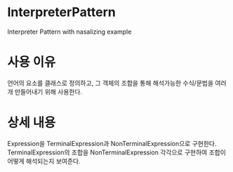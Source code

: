 # InterpreterPattern
Interpreter Pattern with nasalizing example

# 사용 이유
언어의 요소를 클래스로 정의하고, 그 객체의 조합을 통해 해석가능한 수식/문법을 여러 개 만들어내기 위해 사용한다.

# 상세 내용
Expression을 TerminalExpression과 NonTerminalExpression으로 구현한다. TerminalExpression의 조합을 NonTerminalExpression 각각으로 구현하여 조합이 어떻게 해석되는지 보여준다.
